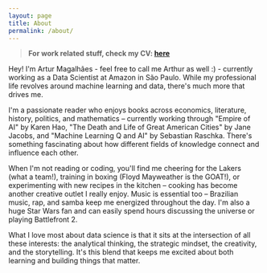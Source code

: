 ```yaml
---
layout: page
title: About
permalink: /about/
---
```


> **For work related stuff, check my CV: [here](/files/cv_english_ds.pdf)**

Hey! I'm Artur Magalhães - feel free to call me Arthur as well :) - currently working as a Data Scientist at Amazon in São Paulo. While my professional life revolves around machine learning and data, there's much more that drives me.

I'm a passionate reader who enjoys books across economics, literature, history, politics, and mathematics – currently working through "Empire of AI" by Karen Hao, "The Death and Life of Great American Cities" by Jane Jacobs, and "Machine Learning Q and AI" by Sebastian Raschka. There's something fascinating about how different fields of knowledge connect and influence each other.

When I'm not reading or coding, you'll find me cheering for the Lakers (what a team!), training in boxing (Floyd Mayweather is the GOAT!), or experimenting with new recipes in the kitchen – cooking has become another creative outlet I really enjoy. Music is essential too – Brazilian music, rap, and samba keep me energized throughout the day. I'm also a huge Star Wars fan and can easily spend hours discussing the universe or playing Battlefront 2.

What I love most about data science is that it sits at the intersection of all these interests: the analytical thinking, the strategic mindset, the creativity, and the storytelling. It's this blend that keeps me excited about both learning and building things that matter.
